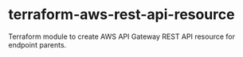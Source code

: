 # terraform-aws-rest-api-resource
Terraform module to create AWS API Gateway REST API resource for endpoint parents.
